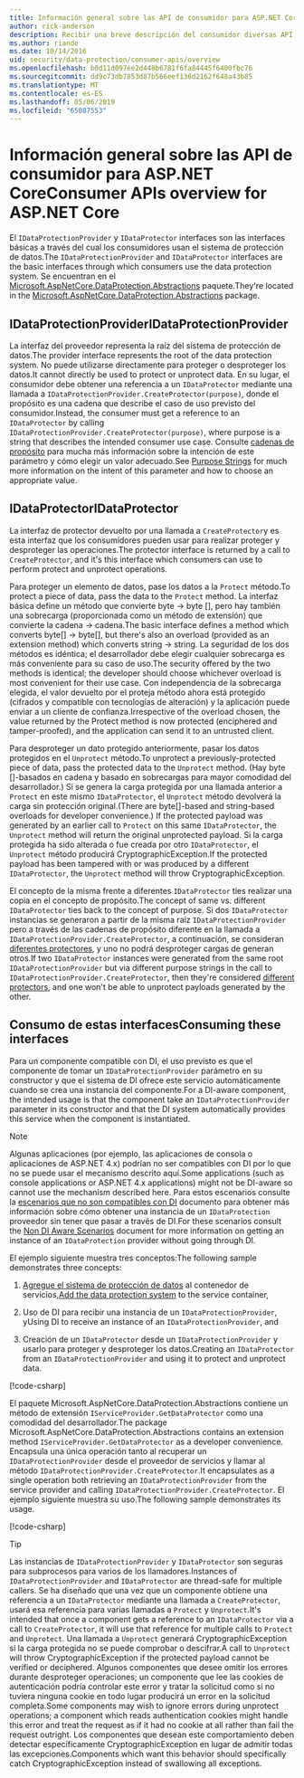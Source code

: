 ```yaml
---
title: Información general sobre las API de consumidor para ASP.NET Core
author: rick-anderson
description: Recibir una breve descripción del consumidor diversas API disponibles dentro de la biblioteca de protección de datos de ASP.NET Core.
ms.author: riande
ms.date: 10/14/2016
uid: security/data-protection/consumer-apis/overview
ms.openlocfilehash: b0d11d097ee2d448b6781f6fa84445f6400fbc76
ms.sourcegitcommit: dd9c73db7853d87b566eef136d2162f648a43b85
ms.translationtype: MT
ms.contentlocale: es-ES
ms.lasthandoff: 05/06/2019
ms.locfileid: "65087553"
---
```

# <a name="consumer-apis-overview-for-aspnet-core"></a><span data-ttu-id="b347c-103">Información general sobre las API de consumidor para ASP.NET Core</span><span class="sxs-lookup"><span data-stu-id="b347c-103">Consumer APIs overview for ASP.NET Core</span></span>

<span data-ttu-id="b347c-104">El `IDataProtectionProvider` y `IDataProtector` interfaces son las interfaces básicas a través del cual los consumidores usan el sistema de protección de datos.</span><span class="sxs-lookup"><span data-stu-id="b347c-104">The `IDataProtectionProvider` and `IDataProtector` interfaces are the basic interfaces through which consumers use the data protection system.</span></span> <span data-ttu-id="b347c-105">Se encuentran en el [Microsoft.AspNetCore.DataProtection.Abstractions](https://www.nuget.org/packages/Microsoft.AspNetCore.DataProtection.Abstractions/) paquete.</span><span class="sxs-lookup"><span data-stu-id="b347c-105">They're located in the [Microsoft.AspNetCore.DataProtection.Abstractions](https://www.nuget.org/packages/Microsoft.AspNetCore.DataProtection.Abstractions/) package.</span></span>

## <a name="idataprotectionprovider"></a><span data-ttu-id="b347c-106">IDataProtectionProvider</span><span class="sxs-lookup"><span data-stu-id="b347c-106">IDataProtectionProvider</span></span>

<span data-ttu-id="b347c-107">La interfaz del proveedor representa la raíz del sistema de protección de datos.</span><span class="sxs-lookup"><span data-stu-id="b347c-107">The provider interface represents the root of the data protection system.</span></span> <span data-ttu-id="b347c-108">No puede utilizarse directamente para proteger o desproteger los datos.</span><span class="sxs-lookup"><span data-stu-id="b347c-108">It cannot directly be used to protect or unprotect data.</span></span> <span data-ttu-id="b347c-109">En su lugar, el consumidor debe obtener una referencia a un `IDataProtector` mediante una llamada a `IDataProtectionProvider.CreateProtector(purpose)`, donde el propósito es una cadena que describe el caso de uso previsto del consumidor.</span><span class="sxs-lookup"><span data-stu-id="b347c-109">Instead, the consumer must get a reference to an `IDataProtector` by calling `IDataProtectionProvider.CreateProtector(purpose)`, where purpose is a string that describes the intended consumer use case.</span></span> <span data-ttu-id="b347c-110">Consulte [cadenas de propósito](xref:security/data-protection/consumer-apis/purpose-strings) para mucha más información sobre la intención de este parámetro y cómo elegir un valor adecuado.</span><span class="sxs-lookup"><span data-stu-id="b347c-110">See [Purpose Strings](xref:security/data-protection/consumer-apis/purpose-strings) for much more information on the intent of this parameter and how to choose an appropriate value.</span></span>

## <a name="idataprotector"></a><span data-ttu-id="b347c-111">IDataProtector</span><span class="sxs-lookup"><span data-stu-id="b347c-111">IDataProtector</span></span>

<span data-ttu-id="b347c-112">La interfaz de protector devuelto por una llamada a `CreateProtector`y es esta interfaz que los consumidores pueden usar para realizar proteger y desproteger las operaciones.</span><span class="sxs-lookup"><span data-stu-id="b347c-112">The protector interface is returned by a call to `CreateProtector`, and it's this interface which consumers can use to perform protect and unprotect operations.</span></span>

<span data-ttu-id="b347c-113">Para proteger un elemento de datos, pase los datos a la `Protect` método.</span><span class="sxs-lookup"><span data-stu-id="b347c-113">To protect a piece of data, pass the data to the `Protect` method.</span></span> <span data-ttu-id="b347c-114">La interfaz básica define un método que convierte byte -> byte [], pero hay también una sobrecarga (proporcionada como un método de extensión) que convierte la cadena -> cadena.</span><span class="sxs-lookup"><span data-stu-id="b347c-114">The basic interface defines a method which converts byte[] -> byte[], but there's also an overload (provided as an extension method) which converts string -> string.</span></span> <span data-ttu-id="b347c-115">La seguridad de los dos métodos es idéntica; el desarrollador debe elegir cualquier sobrecarga es más conveniente para su caso de uso.</span><span class="sxs-lookup"><span data-stu-id="b347c-115">The security offered by the two methods is identical; the developer should choose whichever overload is most convenient for their use case.</span></span> <span data-ttu-id="b347c-116">Con independencia de la sobrecarga elegida, el valor devuelto por el proteja método ahora está protegido (cifrados y compatible con tecnologías de alteración) y la aplicación puede enviar a un cliente de confianza.</span><span class="sxs-lookup"><span data-stu-id="b347c-116">Irrespective of the overload chosen, the value returned by the Protect method is now protected (enciphered and tamper-proofed), and the application can send it to an untrusted client.</span></span>

<span data-ttu-id="b347c-117">Para desproteger un dato protegido anteriormente, pasar los datos protegidos en el `Unprotect` método.</span><span class="sxs-lookup"><span data-stu-id="b347c-117">To unprotect a previously-protected piece of data, pass the protected data to the `Unprotect` method.</span></span> <span data-ttu-id="b347c-118">(Hay byte []-basados en cadena y basado en sobrecargas para mayor comodidad del desarrollador.) Si se genera la carga protegida por una llamada anterior a `Protect` en este mismo `IDataProtector`, el `Unprotect` método devolverá la carga sin protección original.</span><span class="sxs-lookup"><span data-stu-id="b347c-118">(There are byte[]-based and string-based overloads for developer convenience.) If the protected payload was generated by an earlier call to `Protect` on this same `IDataProtector`, the `Unprotect` method will return the original unprotected payload.</span></span> <span data-ttu-id="b347c-119">Si la carga protegida ha sido alterada o fue creada por otro `IDataProtector`, el `Unprotect` método producirá CryptographicException.</span><span class="sxs-lookup"><span data-stu-id="b347c-119">If the protected payload has been tampered with or was produced by a different `IDataProtector`, the `Unprotect` method will throw CryptographicException.</span></span>

<span data-ttu-id="b347c-120">El concepto de la misma frente a diferentes `IDataProtector` ties realizar una copia en el concepto de propósito.</span><span class="sxs-lookup"><span data-stu-id="b347c-120">The concept of same vs. different `IDataProtector` ties back to the concept of purpose.</span></span> <span data-ttu-id="b347c-121">Si dos `IDataProtector` instancias se generaron a partir de la misma raíz `IDataProtectionProvider` pero a través de las cadenas de propósito diferente en la llamada a `IDataProtectionProvider.CreateProtector`, a continuación, se consideran [diferentes protectores](xref:security/data-protection/consumer-apis/purpose-strings), y uno no podrá desproteger cargas de generan otros.</span><span class="sxs-lookup"><span data-stu-id="b347c-121">If two `IDataProtector` instances were generated from the same root `IDataProtectionProvider` but via different purpose strings in the call to `IDataProtectionProvider.CreateProtector`, then they're considered [different protectors](xref:security/data-protection/consumer-apis/purpose-strings), and one won't be able to unprotect payloads generated by the other.</span></span>

## <a name="consuming-these-interfaces"></a><span data-ttu-id="b347c-122">Consumo de estas interfaces</span><span class="sxs-lookup"><span data-stu-id="b347c-122">Consuming these interfaces</span></span>

<span data-ttu-id="b347c-123">Para un componente compatible con DI, el uso previsto es que el componente de tomar un `IDataProtectionProvider` parámetro en su constructor y que el sistema de DI ofrece este servicio automáticamente cuando se crea una instancia del componente.</span><span class="sxs-lookup"><span data-stu-id="b347c-123">For a DI-aware component, the intended usage is that the component take an `IDataProtectionProvider` parameter in its constructor and that the DI system automatically provides this service when the component is instantiated.</span></span>

> [!NOTE]
> <span data-ttu-id="b347c-124">Algunas aplicaciones (por ejemplo, las aplicaciones de consola o aplicaciones de ASP.NET 4.x) podrían no ser compatibles con DI por lo que no se puede usar el mecanismo descrito aquí.</span><span class="sxs-lookup"><span data-stu-id="b347c-124">Some applications (such as console applications or ASP.NET 4.x applications) might not be DI-aware so cannot use the mechanism described here.</span></span> <span data-ttu-id="b347c-125">Para estos escenarios consulte la [escenarios que no son compatibles con DI](xref:security/data-protection/configuration/non-di-scenarios) documento para obtener más información sobre cómo obtener una instancia de un `IDataProtection` proveedor sin tener que pasar a través de DI.</span><span class="sxs-lookup"><span data-stu-id="b347c-125">For these scenarios consult the [Non DI Aware Scenarios](xref:security/data-protection/configuration/non-di-scenarios) document for more information on getting an instance of an `IDataProtection` provider without going through DI.</span></span>

<span data-ttu-id="b347c-126">El ejemplo siguiente muestra tres conceptos:</span><span class="sxs-lookup"><span data-stu-id="b347c-126">The following sample demonstrates three concepts:</span></span>

1. <span data-ttu-id="b347c-127">[Agregue el sistema de protección de datos](xref:security/data-protection/configuration/overview) al contenedor de servicios,</span><span class="sxs-lookup"><span data-stu-id="b347c-127">[Add the data protection system](xref:security/data-protection/configuration/overview) to the service container,</span></span>

2. <span data-ttu-id="b347c-128">Uso de DI para recibir una instancia de un `IDataProtectionProvider`, y</span><span class="sxs-lookup"><span data-stu-id="b347c-128">Using DI to receive an instance of an `IDataProtectionProvider`, and</span></span>

3. <span data-ttu-id="b347c-129">Creación de un `IDataProtector` desde un `IDataProtectionProvider` y usarlo para proteger y desproteger los datos.</span><span class="sxs-lookup"><span data-stu-id="b347c-129">Creating an `IDataProtector` from an `IDataProtectionProvider` and using it to protect and unprotect data.</span></span>

[!code-csharp[](../using-data-protection/samples/protectunprotect.cs?highlight=26,34,35,36,37,38,39,40)]

<span data-ttu-id="b347c-130">El paquete Microsoft.AspNetCore.DataProtection.Abstractions contiene un método de extensión `IServiceProvider.GetDataProtector` como una comodidad del desarrollador.</span><span class="sxs-lookup"><span data-stu-id="b347c-130">The package Microsoft.AspNetCore.DataProtection.Abstractions contains an extension method `IServiceProvider.GetDataProtector` as a developer convenience.</span></span> <span data-ttu-id="b347c-131">Encapsula una única operación tanto al recuperar un `IDataProtectionProvider` desde el proveedor de servicios y llamar al método `IDataProtectionProvider.CreateProtector`.</span><span class="sxs-lookup"><span data-stu-id="b347c-131">It encapsulates as a single operation both retrieving an `IDataProtectionProvider` from the service provider and calling `IDataProtectionProvider.CreateProtector`.</span></span> <span data-ttu-id="b347c-132">El ejemplo siguiente muestra su uso.</span><span class="sxs-lookup"><span data-stu-id="b347c-132">The following sample demonstrates its usage.</span></span>

[!code-csharp[](./overview/samples/getdataprotector.cs?highlight=15)]

>[!TIP]
> <span data-ttu-id="b347c-133">Las instancias de `IDataProtectionProvider` y `IDataProtector` son seguras para subprocesos para varios de los llamadores.</span><span class="sxs-lookup"><span data-stu-id="b347c-133">Instances of `IDataProtectionProvider` and `IDataProtector` are thread-safe for multiple callers.</span></span> <span data-ttu-id="b347c-134">Se ha diseñado que una vez que un componente obtiene una referencia a un `IDataProtector` mediante una llamada a `CreateProtector`, usará esa referencia para varias llamadas a `Protect` y `Unprotect`.</span><span class="sxs-lookup"><span data-stu-id="b347c-134">It's intended that once a component gets a reference to an `IDataProtector` via a call to `CreateProtector`, it will use that reference for multiple calls to `Protect` and `Unprotect`.</span></span> <span data-ttu-id="b347c-135">Una llamada a `Unprotect` generará CryptographicException si la carga protegida no se puede comprobar o descifrar.</span><span class="sxs-lookup"><span data-stu-id="b347c-135">A call to `Unprotect` will throw CryptographicException if the protected payload cannot be verified or deciphered.</span></span> <span data-ttu-id="b347c-136">Algunos componentes que desee omitir los errores durante desproteger operaciones; un componente que lee las cookies de autenticación podría controlar este error y tratar la solicitud como si no tuviera ninguna cookie en todo lugar producirá un error en la solicitud completa.</span><span class="sxs-lookup"><span data-stu-id="b347c-136">Some components may wish to ignore errors during unprotect operations; a component which reads authentication cookies might handle this error and treat the request as if it had no cookie at all rather than fail the request outright.</span></span> <span data-ttu-id="b347c-137">Los componentes que desean este comportamiento deben detectar específicamente CryptographicException en lugar de admitir todas las excepciones.</span><span class="sxs-lookup"><span data-stu-id="b347c-137">Components which want this behavior should specifically catch CryptographicException instead of swallowing all exceptions.</span></span>
